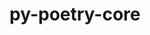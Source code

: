 ---
title: "py-poetry-core"
layout: cache
categories: [package, develop-2023-06-25]
meta: {"versions": ["1.2.0"], "compilers": ["gcc@=11.1.0", "gcc@=11.3.0", "gcc@=7.3.1"], "oss": ["amzn2", "ubuntu20.04", "ubuntu22.04"], "platforms": ["linux"], "targets": ["aarch64", "neoverse_n1", "ppc64le", "x86_64_v3"], "stacks": ["aws-isc", "aws-isc-aarch64", "data-vis-sdk", "e4s", "e4s-power", "ml-linux-x86_64-cpu", "ml-linux-x86_64-cuda", "ml-linux-x86_64-rocm", "root"], "num_specs": 10, "num_specs_by_stack": {"ml-linux-x86_64-cpu": 1, "ml-linux-x86_64-rocm": 1, "ml-linux-x86_64-cuda": 1, "root": 10, "e4s": 2, "e4s-power": 2, "aws-isc-aarch64": 2, "data-vis-sdk": 2, "aws-isc": 1}}
spec_details: [{"hash": "wqn54tw4aubdnpzqx5jclhd2n42vsexv", "compiler": "gcc@=11.3.0", "versions": ["1.2.0"], "os": "ubuntu22.04", "platform": "linux", "target": "x86_64_v3", "variants": ["build_system=python_pip"], "stacks": ["ml-linux-x86_64-cpu", "ml-linux-x86_64-rocm", "ml-linux-x86_64-cuda", "root"], "size": "-", "tarball": "https://binaries.spack.io/develop-2023-06-25/build_cache/linux-ubuntu22.04-x86_64_v3/gcc-11.3.0/py-poetry-core-1.2.0/linux-ubuntu22.04-x86_64_v3-gcc-11.3.0-py-poetry-core-1.2.0-wqn54tw4aubdnpzqx5jclhd2n42vsexv.spack"}, {"hash": "aslkgeei4idy6mkgzk37h4gl7ps3mw3q", "compiler": "gcc@=11.1.0", "versions": ["1.2.0"], "os": "ubuntu20.04", "platform": "linux", "target": "x86_64_v3", "variants": ["build_system=python_pip"], "stacks": ["e4s", "root"], "size": "-", "tarball": "https://binaries.spack.io/develop-2023-06-25/build_cache/linux-ubuntu20.04-x86_64_v3/gcc-11.1.0/py-poetry-core-1.2.0/linux-ubuntu20.04-x86_64_v3-gcc-11.1.0-py-poetry-core-1.2.0-aslkgeei4idy6mkgzk37h4gl7ps3mw3q.spack"}, {"hash": "fv2ugit2qrvavggksigdipnngngtq64x", "compiler": "gcc@=11.1.0", "versions": ["1.2.0"], "os": "ubuntu20.04", "platform": "linux", "target": "x86_64_v3", "variants": ["build_system=python_pip"], "stacks": ["e4s", "root"], "size": "-", "tarball": "https://binaries.spack.io/develop-2023-06-25/build_cache/linux-ubuntu20.04-x86_64_v3/gcc-11.1.0/py-poetry-core-1.2.0/linux-ubuntu20.04-x86_64_v3-gcc-11.1.0-py-poetry-core-1.2.0-fv2ugit2qrvavggksigdipnngngtq64x.spack"}, {"hash": "6ssu6xclosmwilduufjv2wd2mtbrmqxv", "compiler": "gcc@=11.1.0", "versions": ["1.2.0"], "os": "ubuntu20.04", "platform": "linux", "target": "ppc64le", "variants": ["build_system=python_pip"], "stacks": ["e4s-power", "root"], "size": "-", "tarball": "https://binaries.spack.io/develop-2023-06-25/build_cache/linux-ubuntu20.04-ppc64le/gcc-11.1.0/py-poetry-core-1.2.0/linux-ubuntu20.04-ppc64le-gcc-11.1.0-py-poetry-core-1.2.0-6ssu6xclosmwilduufjv2wd2mtbrmqxv.spack"}, {"hash": "qfg4nxez7tikjuojglwk7ctwovuumqhu", "compiler": "gcc@=11.1.0", "versions": ["1.2.0"], "os": "ubuntu20.04", "platform": "linux", "target": "ppc64le", "variants": ["build_system=python_pip"], "stacks": ["e4s-power", "root"], "size": "-", "tarball": "https://binaries.spack.io/develop-2023-06-25/build_cache/linux-ubuntu20.04-ppc64le/gcc-11.1.0/py-poetry-core-1.2.0/linux-ubuntu20.04-ppc64le-gcc-11.1.0-py-poetry-core-1.2.0-qfg4nxez7tikjuojglwk7ctwovuumqhu.spack"}, {"hash": "p3hyfnysrzjtkkzf5zpvdg6g245ih5ta", "compiler": "gcc@=7.3.1", "versions": ["1.2.0"], "os": "amzn2", "platform": "linux", "target": "neoverse_n1", "variants": ["build_system=python_pip"], "stacks": ["aws-isc-aarch64", "root"], "size": "-", "tarball": "https://binaries.spack.io/develop-2023-06-25/build_cache/linux-amzn2-neoverse_n1/gcc-7.3.1/py-poetry-core-1.2.0/linux-amzn2-neoverse_n1-gcc-7.3.1-py-poetry-core-1.2.0-p3hyfnysrzjtkkzf5zpvdg6g245ih5ta.spack"}, {"hash": "rqztigfomdp7kig6hckofwrxqlgcajji", "compiler": "gcc@=11.1.0", "versions": ["1.2.0"], "os": "ubuntu20.04", "platform": "linux", "target": "x86_64_v3", "variants": ["build_system=python_pip"], "stacks": ["data-vis-sdk", "root"], "size": "-", "tarball": "https://binaries.spack.io/develop-2023-06-25/build_cache/linux-ubuntu20.04-x86_64_v3/gcc-11.1.0/py-poetry-core-1.2.0/linux-ubuntu20.04-x86_64_v3-gcc-11.1.0-py-poetry-core-1.2.0-rqztigfomdp7kig6hckofwrxqlgcajji.spack"}, {"hash": "e7oyobdnmqp5po5wvedvt7ums5zyydom", "compiler": "gcc@=7.3.1", "versions": ["1.2.0"], "os": "amzn2", "platform": "linux", "target": "x86_64_v3", "variants": ["build_system=python_pip"], "stacks": ["aws-isc", "root"], "size": "-", "tarball": "https://binaries.spack.io/develop-2023-06-25/build_cache/linux-amzn2-x86_64_v3/gcc-7.3.1/py-poetry-core-1.2.0/linux-amzn2-x86_64_v3-gcc-7.3.1-py-poetry-core-1.2.0-e7oyobdnmqp5po5wvedvt7ums5zyydom.spack"}, {"hash": "ygfopdkvy3vkqh6hkf4fwwnkpwriz2de", "compiler": "gcc@=11.1.0", "versions": ["1.2.0"], "os": "ubuntu20.04", "platform": "linux", "target": "x86_64_v3", "variants": ["build_system=python_pip"], "stacks": ["data-vis-sdk", "root"], "size": "-", "tarball": "https://binaries.spack.io/develop-2023-06-25/build_cache/linux-ubuntu20.04-x86_64_v3/gcc-11.1.0/py-poetry-core-1.2.0/linux-ubuntu20.04-x86_64_v3-gcc-11.1.0-py-poetry-core-1.2.0-ygfopdkvy3vkqh6hkf4fwwnkpwriz2de.spack"}, {"hash": "axuuqygpzreg5vwyhc427myzmvpbg5qf", "compiler": "gcc@=7.3.1", "versions": ["1.2.0"], "os": "amzn2", "platform": "linux", "target": "aarch64", "variants": ["build_system=python_pip"], "stacks": ["aws-isc-aarch64", "root"], "size": "-", "tarball": "https://binaries.spack.io/develop-2023-06-25/build_cache/linux-amzn2-aarch64/gcc-7.3.1/py-poetry-core-1.2.0/linux-amzn2-aarch64-gcc-7.3.1-py-poetry-core-1.2.0-axuuqygpzreg5vwyhc427myzmvpbg5qf.spack"}]
---
